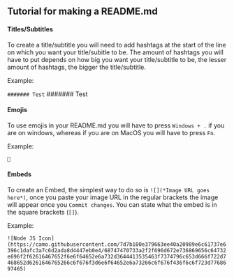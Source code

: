 ## Tutorial for making a README.md

#### Titles/Subtitles
To create a title/subtitle you will need to add hashtags at the start of the line on which you want your title/subitle to be. The amount of hashtags you will have to put depends on how big you want your title/subtitle to be, the lesser amount of hashtags, the bigger the title/subtitle.

Example:

``####### Test``
####### Test

#### Emojis
To use emojis in your README.md you will have to press `Windows + .` if you are on windows, whereas if you are on MacOS you will have to press `Fn`.

Example:

``👋``

#### Embeds
To create an Embed, the simplest way to do so is `![](*Image URL goes here*)`, once you paste your image URL in the regular brackets the image will appear once you `Commit changes`. You can state what the embed is in the square brackets (`[]`).

Example:

``![Node JS Icon](https://camo.githubusercontent.com/7d7b100e379663ee40a20989e6c61737e6396c1dafc3a7c6d2ada8d4447eb0e4/68747470733a2f2f696d672e736869656c64732e696f2f62616467652f6e6f64652e6a732d3644413535463f7374796c653d666f722d7468652d6261646765266c6f676f3d6e6f64652e6a73266c6f676f436f6c6f723d7768697465)``
